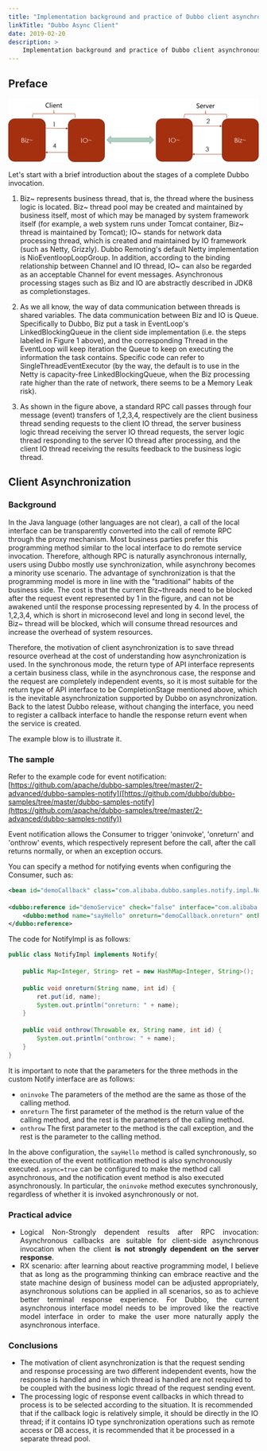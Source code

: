 ```yaml
---
title: "Implementation background and practice of Dubbo client asynchronous interface"
linkTitle: "Dubbo Async Client"
date: 2019-02-20
description: >
    Implementation background and practice of Dubbo client asynchronous interface
---
```


## Preface

![image | left](/imgs/blog/dubboasyn_client/1_en.png)

Let's start with a brief introduction about the stages of a complete Dubbo invocation.  
1. Biz~ represents business thread, that is, the thread where the business logic is located. Biz~ thread pool may be created and maintained by business itself, most of which may be managed by system framework itself (for example, a web system runs under Tomcat container, Biz~ thread is maintained by Tomcat); IO~ stands for network data processing thread, which is created and maintained by IO framework (such as Netty, Grizzly). Dubbo Remoting's default Netty implementation is NioEventloopLoopGroup. In addition, according to the binding relationship between Channel and IO thread, IO~ can also be regarded as an acceptable Channel for event messages. Asynchronous processing stages such as Biz and IO are abstractly described in JDK8 as completionstages.  

2. As we all know, the way of data communication between threads is shared variables. The data communication between Biz and IO is Queue. Specifically to Dubbo, Biz put a task in EventLoop's LinkedBlockingQueue in the client side implementation (i.e. the steps labeled in Figure 1 above), and the corresponding Thread in the EventLoop will keep iteration the Queue to keep on executing the information the task contains. Specific code can refer to SingleThreadEventExecutor (by the way, the default is to use in the Netty is capacity-free LinkedBlockingQueue, when the Biz processing rate higher than the rate of network, there seems to be a Memory Leak risk).    

3. As shown in the figure above, a standard RPC call passes through four message (event) transfers of 1,2,3,4, respectively are the client business thread sending requests to the client IO thread, the server business logic thread receiving the server IO thread requests, the server logic thread responding to the server IO thread after processing, and the client IO thread receiving the results feedback to the business logic thread.  

## Client Asynchronization

### Background
In the Java language (other languages are not clear), a call of the local interface can be transparently converted into the call of remote RPC through the proxy mechanism. Most business parties prefer this programming method similar to the local interface to do remote service invocation. Therefore, although RPC is naturally asynchronous internally, users using Dubbo mostly use synchronization, while asynchrony becomes a minority use scenario. The advantage of synchronization is that the programming model is more in line with the "traditional" habits of the business side. The cost is that the current Biz~threads need to be blocked after the request event represented by 1 in the figure, and can not be awakened until the response processing represented by 4. In the process of 1,2,3,4, which is short in microsecond level and long in second level, the Biz~ thread will be blocked, which will consume thread resources and increase the overhead of system resources.

Therefore, the motivation of client asynchronization is to save thread resource overhead at the cost of understanding how asynchronization is used. In the synchronous mode, the return type of API interface represents a certain business class, while in the asynchronous case, the response and the request are completely independent events, so it is most suitable for the return type of API interface to be CompletionStage mentioned above, which is the inevitable asynchronization supported by Dubbo on asynchronization. Back to the latest Dubbo release, without changing the interface, you need to register a callback interface to handle the response return event when the service is created.    

The example blow is to illustrate it.

### The sample

Refer to the example code for event notification: [https://github.com/apache/dubbo-samples/tree/master/2-advanced/dubbo-samples-notify]([https://github.com/dubbo/dubbo-samples/tree/master/dubbo-samples-notify](https://github.com/apache/dubbo-samples/tree/master/2-advanced/dubbo-samples-notify))

Event notification allows the Consumer to trigger 'oninvoke', 'onreturn' and 'onthrow' events, which respectively represent before the call, after the call returns normally, or when an exception occurs.

You can specify a method for notifying events when configuring the Consumer, such as:  

```xml
<bean id="demoCallback" class="com.alibaba.dubbo.samples.notify.impl.NotifyImpl" />

<dubbo:reference id="demoService" check="false" interface="com.alibaba.dubbo.samples.notify.api.DemoService" version="1.0.0" group="cn">
    <dubbo:method name="sayHello" onreturn="demoCallback.onreturn" onthrow="demoCallback.onthrow"/>
</dubbo:reference>
```

The code for NotifyImpl is as follows:  

```java
public class NotifyImpl implements Notify{

    public Map<Integer, String> ret = new HashMap<Integer, String>();
    
    public void onreturn(String name, int id) {
        ret.put(id, name);
        System.out.println("onreturn: " + name);
    }

    public void onthrow(Throwable ex, String name, int id) {
        System.out.println("onthrow: " + name);
    }
}
```

It is important to note that the parameters for the three methods in the custom Notify interface are as follows:  

* `oninvoke` The parameters of the method are the same as those of the calling method.  
* `onreturn` The first parameter of the method is the return value of the calling method, and the rest is the parameters of the calling method.  
* `onthrow` The first parameter to the method is the call exception, and the rest is the parameter to the calling method.    

In the above configuration, the `sayHello` method is called synchronously, so the execution of the event notification method is also synchronously executed. `async=true` can be configured to make the method call asynchronous, and the notification event method is also executed asynchronously. In particular, the `oninvoke` method executes synchronously, regardless of whether it is invoked asynchronously or not.

### Practical advice

* <div data-type="alignment" data-value="justify" style="text-align:justify">
  <div data-type="p">Logical Non-Strongly dependent results after RPC invocation: Asynchronous callbacks are suitable for client-side asynchronous invocation when the client <strong>is not strongly dependent on the server response</strong>.</div>
  </div>

* <div data-type="alignment" data-value="justify" style="text-align:justify">
  <div data-type="p">RX scenario: after learning about reactive programming model, I believe that as long as the programming thinking can embrace reactive and the state machine design of business model can be adjusted appropriately, asynchronous solutions can be applied in all scenarios, so as to achieve better terminal response experience. For Dubbo, the current asynchronous interface model needs to be improved like the reactive model interface in order to make the user more naturally apply the asynchronous interface. </div>
  </div>


### Conclusions

* The motivation of client asynchronization is that the request sending and response processing are two different independent events, how the response is handled and in which thread is handled are not required to be coupled with the business logic thread of the request sending event.
* The processing logic of response event callbacks in which thread to process is to be selected according to the situation. It is recommended that if the callback logic is relatively simple, it should be directly in the IO thread; if it contains IO type synchronization operations such as remote access or DB access, it is recommended that it be processed in a separate thread pool.

